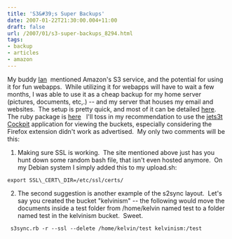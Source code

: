 ```yaml
---
title: 'S3&#39;s Super Backups'
date: 2007-01-22T21:30:00.004+11:00
draft: false
url: /2007/01/s3-super-backups_8294.html
tags: 
- backup
- articles
- amazon
---
```


My buddy [Ian](http://www.ianfitzpatrick.com/)  mentioned Amazon's S3 service, and the potential for using it for fun webapps.  While utilizing it for webapps will have to wait a few months, I was able to use it as a cheap backup for my home server (pictures, documents, etc,.) -- and my server that houses my email and websites.  The setup is pretty quick, and most of it can be detailed [here](http://blog.eberly.org/2006/10/09/how-automate-your-backup-to-amazon-s3-using-s3sync/).  The ruby package is [here](http://s3sync.net/)   I'll toss in my recommendation to use the [jets3t Cockpit](https://jets3t.dev.java.net/) application for viewing the buckets, especially considering the Firefox extension didn't work as advertised.  My only two comments will be this:  
  
1) Making sure SSL is working.  The site mentioned above just has you hunt down some random bash file, that isn't even hosted anymore.  On my Debian system I simply added this to my upload.sh:  
  
```
export SSL\_CERT\_DIR=/etc/ssl/certs/
```  
2) The second suggestion is another example of the s2sync layout.  Let's say you created the bucket "kelvinism" -- the following would move the documents inside a test folder from /home/kelvin named test to a folder named test in the kelvinism bucket.  Sweet.  
  
```
 s3sync.rb -r --ssl --delete /home/kelvin/test kelvinism:/test  
```